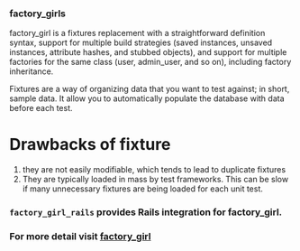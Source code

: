 ### factory_girls

factory_girl is a fixtures replacement with a straightforward definition syntax, support for multiple build strategies (saved instances, unsaved instances, attribute hashes, and stubbed objects), and support for multiple factories for the same class (user, admin_user, and so on), including factory inheritance.

Fixtures are a way of organizing data that you want to test against; in short, sample data. It allow you to automatically populate the database with data before each test.

# Drawbacks of fixture

  1. they are not easily modifiable, which tends to lead to duplicate fixtures
  2. They are typically loaded in mass by test frameworks.  This can be slow if many unnecessary fixtures are being loaded for each unit test.

### ```factory_girl_rails``` provides Rails integration for factory_girl.

### For more detail visit [factory_girl](https://github.com/thoughtbot/factory_girl)